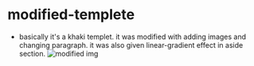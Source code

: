 # modified-templete
- basically it's a khaki templet. it was modified with adding images and changing paragraph. it was also given linear-gradient effect in aside section.
![modified img](https://github.com/Arpit9945/modified-templete/assets/134361516/4e1557d3-b79b-43a6-b7ab-1a67afbc1229)
